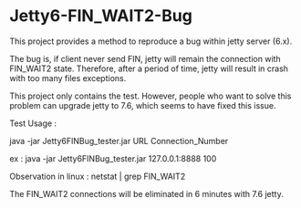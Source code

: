 # Jetty6-FIN_WAIT2-Bug

This project provides a method to reproduce a bug within jetty server (6.x).

The bug is, if client never send FIN, jetty will remain the connection with
FIN_WAIT2 state. Therefore, after a period of time, jetty will result in crash with too many files exceptions.

This project only contains the test. However, people who want to solve this problem can upgrade jetty to 7.6, 
which seems to have fixed this issue.

Test Usage :

java -jar Jetty6FINBug_tester.jar URL Connection_Number

ex : 
java -jar Jetty6FINBug_tester.jar 127.0.0.1:8888 100

Observation in linux :
netstat | grep FIN_WAIT2

The FIN_WAIT2 connections will be eliminated in 6 minutes with 7.6 jetty.




